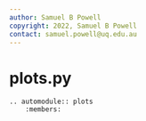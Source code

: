 ```yaml
---
author: Samuel B Powell
copyright: 2022, Samuel B Powell
contact: samuel.powell@uq.edu.au
---
```


# plots.py

```{eval-rst}
.. automodule:: plots
	:members:
```